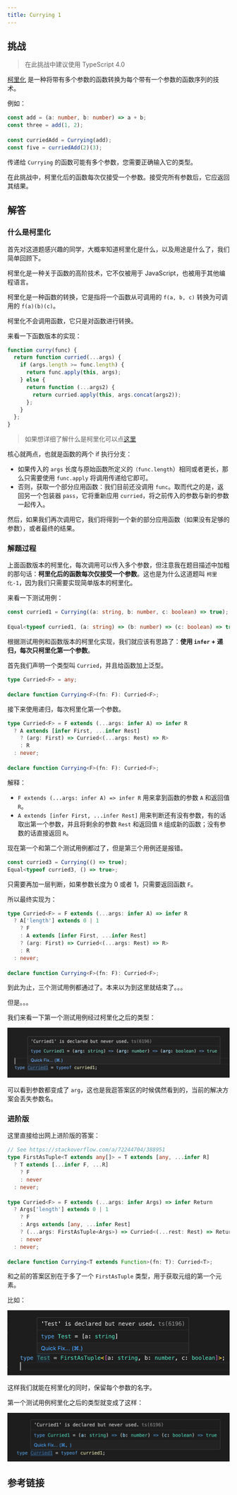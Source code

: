 ```yaml
---
title: Currying 1
---
```


## 挑战

> 在此挑战中建议使用 TypeScript 4.0

[柯里化](https://en.wikipedia.org/wiki/Currying) 是一种将带有多个参数的函数转换为每个带有一个参数的函数序列的技术。

例如：

```ts
const add = (a: number, b: number) => a + b;
const three = add(1, 2);

const curriedAdd = Currying(add);
const five = curriedAdd(2)(3);
```

传递给 `Currying` 的函数可能有多个参数，您需要正确输入它的类型。

在此挑战中，柯里化后的函数每次仅接受一个参数。接受完所有参数后，它应返回其结果。

## 解答

### 什么是柯里化

首先对这道题感兴趣的同学，大概率知道柯里化是什么，以及用途是什么了，我们简单回顾下。

柯里化是一种关于函数的高阶技术，它不仅被用于 JavaScript，也被用于其他编程语言。

柯里化是一种函数的转换，它是指将一个函数从可调用的 `f(a, b, c)` 转换为可调用的 `f(a)(b)(c)`。

柯里化不会调用函数，它只是对函数进行转换。

来看一下函数版本的实现：

```js
function curry(func) {
  return function curried(...args) {
    if (args.length >= func.length) {
      return func.apply(this, args);
    } else {
      return function (...args2) {
        return curried.apply(this, args.concat(args2));
      };
    }
  };
}
```

> 如果想详细了解什么是柯里化可以点[这里](https://github.com/javascript-tutorial/zh.javascript.info/blob/master/1-js/99-js-misc/03-currying-partials/article.md)

核心就两点，也就是函数的两个 if 执行分支：

- 如果传入的 `args` 长度与原始函数所定义的`（func.length`）相同或者更长，那么只需要使用 `func.apply` 将调用传递给它即可。
- 否则，获取一个部分应用函数：我们目前还没调用 `func`。取而代之的是，返回另一个包装器 `pass`，它将重新应用 `curried`，将之前传入的参数与新的参数一起传入。

然后，如果我们再次调用它，我们将得到一个新的部分应用函数（如果没有足够的参数），或者最终的结果。

### 解题过程

上面函数版本的柯里化，每次调用可以传入多个参数，但注意我在题目描述中加粗的那句话：**柯里化后的函数每次仅接受一个参数**。这也是为什么这道题叫 `柯里化-1`，因为我们只需要实现简单版本的柯里化。

来看一下测试用例：

```ts
const curried1 = Currying((a: string, b: number, c: boolean) => true);

Equal<typeof curried1, (a: string) => (b: number) => (c: boolean) => true>;
```

根据测试用例和函数版本的柯里化实现，我们就应该有思路了：**使用 `infer` + 递归，每次只柯里化第一个参数**。

首先我们声明一个类型叫 `Curried`，并且给函数加上泛型。

```ts
type Curried<F> = any;

declare function Currying<F>(fn: F): Curried<F>;
```

接下来使用递归，每次柯里化第一个参数。

```ts
type Curried<F> = F extends (...args: infer A) => infer R
  ? A extends [infer First, ...infer Rest]
    ? (arg: First) => Curried<(...args: Rest) => R>
    : R
  : never;

declare function Currying<F>(fn: F): Curried<F>;
```

解释：

- `F extends (...args: infer A) => infer R` 用来拿到函数的参数 `A` 和返回值 `R`。
- `A extends [infer First, ...infer Rest]` 用来判断还有没有参数，有的话取出第一个参数，并且将剩余的参数 `Rest` 和返回值 `R` 组成新的函数；没有参数的话直接返回 `R`。

现在第一个和第二个测试用例都过了，但是第三个用例还是报错。

```ts
const curried3 = Currying(() => true);
Equal<typeof curried3, () => true>;
```

只需要再加一层判断，如果参数长度为 0 或者 1，只需要返回函数 `F`。

所以最终实现为：

```ts
type Curried<F> = F extends (...args: infer A) => infer R
  ? A['length'] extends 0 | 1
    ? F
    : A extends [infer First, ...infer Rest]
    ? (arg: First) => Curried<(...args: Rest) => R>
    : R
  : never;

declare function Currying<F>(fn: F): Curried<F>;
```

到此为止，三个测试用例都通过了。本来以为到这里就结束了。。。

但是。。。

我们来看一下第一个测试用例经过柯里化之后的类型：

![Curried1](/images/00017-hard-currying-1/curried1.png)

可以看到参数都变成了 `arg`，这也是我逛答案区的时候偶然看到的，当前的解决方案会丢失参数名。

### 进阶版

这里直接给出网上进阶版的答案：

```ts
// See https://stackoverflow.com/a/72244704/388951
type FirstAsTuple<T extends any[]> = T extends [any, ...infer R]
  ? T extends [...infer F, ...R]
    ? F
    : never
  : never;

type Curried<F> = F extends (...args: infer Args) => infer Return
  ? Args['length'] extends 0 | 1
    ? F
    : Args extends [any, ...infer Rest]
    ? (...args: FirstAsTuple<Args>) => Curried<(...rest: Rest) => Return>
    : never
  : never;

declare function Currying<T extends Function>(fn: T): Curried<T>;
```

和之前的答案区别在于多了一个 `FirstAsTuple` 类型，用于获取元组的第一个元素。

比如：

![FirstAsTuple](/images/00017-hard-currying-1/FirstAsTuple.png)

这样我们就能在柯里化的同时，保留每个参数的名字。

第一个测试用例柯里化之后的类型就变成了这样：

![Curried2](/images/00017-hard-currying-1/curried2.png)

## 参考链接
